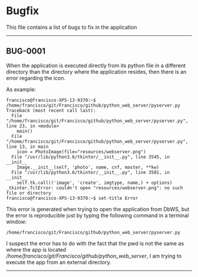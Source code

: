 # Bugfix
This file contains a list of bugs to fix in the application

---- 
## BUG-0001 

When the application is executed directly from its python file in a different directory than
the directory where the application resides, then there is an error regarding the icon.

As example:

```shell
francisco@francisco-XPS-13-9370:~$ /home/francisco/git/Francisco/github/python_web_server/pyserver.py
Traceback (most recent call last):
  File "/home/francisco/git/Francisco/github/python_web_server/pyserver.py", line 23, in <module>
    main()
  File "/home/francisco/git/Francisco/github/python_web_server/pyserver.py", line 13, in main
    icon = PhotoImage(file="resources/webserver.png")
  File "/usr/lib/python3.6/tkinter/__init__.py", line 3545, in __init__
    Image.__init__(self, 'photo', name, cnf, master, **kw)
  File "/usr/lib/python3.6/tkinter/__init__.py", line 3501, in __init__
    self.tk.call(('image', 'create', imgtype, name,) + options)
_tkinter.TclError: couldn't open "resources/webserver.png": no such file or directory
francisco@francisco-XPS-13-9370:~$ set-title Error
```
This error is generated when trying to open the application from DbWS, but
the error is reproducible just by typing the following command in a terminal window:

```shell
/home/francisco/git/Francisco/github/python_web_server/pyserver.py
```

I suspect the error has to do with the fact that the pwd is not the same as where the
app is located _/home/francisco/git/Francisco/github/python_web_server_, I am trying
to execute the app from an external directory.

---- 

